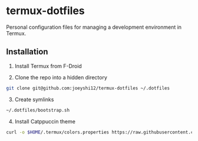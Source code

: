 # termux-dotfiles

Personal configuration files for managing a development environment in Termux.

## Installation

1. Install Termux from F-Droid

2. Clone the repo into a hidden directory
```bash
git clone git@github.com:joeyshi12/termux-dotfiles ~/.dotfiles
```

3. Create symlinks
```bash
~/.dotfiles/bootstrap.sh
```

4. Install Catppuccin theme
```bash
curl -o $HOME/.termux/colors.properties https://raw.githubusercontent.com/catppuccin/termux/main/colors.properties
```

